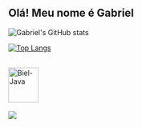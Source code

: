 ## Olá! Meu nome é Gabriel

![Gabriel's GitHub stats](https://github-readme-stats.vercel.app/api?username=bielmoneta&show_icons=true&theme=radical)

[![Top Langs](https://github-readme-stats.vercel.app/api/top-langs/?username=bielmoneta&layout=donut&theme=radical)](https://github.com/bielmoneta/github-readme-stats)

<div style="display: inline_block"><br>
  <img align="center" alt="Biel-Java" height="70" width="60"
  src="https://cdn.jsdelivr.net/gh/devicons/devicon@latest/icons/java/java-original-wordmark.svg" >
</div>
<br>

<div>
    <a href="www.linkedin.com/in/gabrielmoneta" target="_blank"><img src="https://img.shields.io/badge/-LinkedIn-%230077B5?style=for-the-badge&logo=linkedin&logoColor=white" target="_blank"></a> 
</div>

